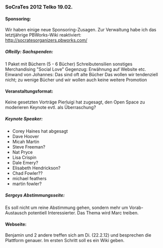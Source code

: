 ### SoCraTes 2012 Telko 19.02.

#### Sponsoring:
Wir haben einige neue Sponsoring-Zusagen. Zur Verwaltung habe ich das letztjährige PBWorks-Wiki reaktiviert:
http://socratesorganizers.pbworks.com/

##### OReilly: Sachspenden:
1 Paket mit Büchern (5 - 6 Bücher)
Schreibutensilien
sonstiges Merchandising
"Social Love"
Gegenzug: Erwähnung auf Website etc.
Einwand von Johannes: Das sind oft alte Bücher
Das wollen wir tendenziell nicht; zu wenige Bücher und wir wollen auch keine weitere Promotion

#### Veranstaltungsformat:
Keine gesetzten Vorträge
Pierluigi hat zugesagt, den Open Space zu moderieren
Keynote evtl. als Überraschung?

##### Keynote Speaker:
- Corey Haines hat abgesagt
- Dave Hoover
- Micah Martin
- Steve Freeman?
- Nat Pryce
- Lisa Crispin
- Dale Emery?
- Elisabeth Hendrickson?
- Chad Fowler??
- michael feathers
- martin fowler?

##### Sergeys Abstimmungsseite:
Es soll nicht um reine Abstimmung gehen, sondern mehr um Vorab-Austausch potentiell Interessierter. Das Thema wird Marc treiben.

#### Webseite:
Benjamin und 2 andere treffen sich am Di. (22.2.12) und besprechen die Plattform genauer. Im ersten Schritt soll es ein Wiki geben.
